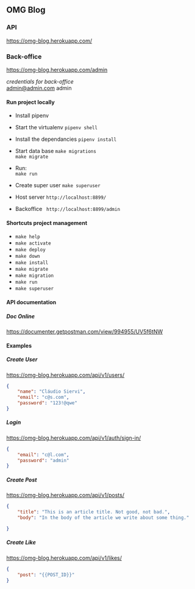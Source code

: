 ## OMG Blog

### API
https://omg-blog.herokuapp.com/

### Back-office
https://omg-blog.herokuapp.com/admin

*credentials for back-office*  
admin@admin.com 
admin

#### Run project locally

* Install pipenv   
  
* Start the virtualenv
`pipenv shell`   

* Install the dependancies
`pipenv install`

* Start data base
`make migrations`  
`make migrate`

* Run:    
`make run`    

* Create super user
  `make superuser`

* Host server
 `http://localhost:8899/`

* Backoffice 
 ` http://localhost:8899/admin`

#### Shortcuts project management

- `make help`
- `make activate`
- `make deploy`
- `make down`
- `make install`
- `make migrate`
- `make migration`
- `make run`
- `make superuser`

#### API documentation

##### Doc Online
https://documenter.getpostman.com/view/994955/UV5f6tNW


#### Examples

##### Create User
https://omg-blog.herokuapp.com/api/v1/users/
```json
{
    "name": "Cláudio Siervi",
    "email": "c@s.com",
    "password": "123!@qwe"
}
```

##### Login
https://omg-blog.herokuapp.com/api/v1/auth/sign-in/
```json
{
    "email": "c@l.com",
    "password": "admin"
}
```

##### Create Post
https://omg-blog.herokuapp.com/api/v1/posts/
```json
{
    "title": "This is an article title. Not good, not bad.",
    "body": "In the body of the article we write about some thing."

}
```

##### Create Like
https://omg-blog.herokuapp.com/api/v1/likes/
```json
{
    "post": "{{POST_ID}}"
}
```
